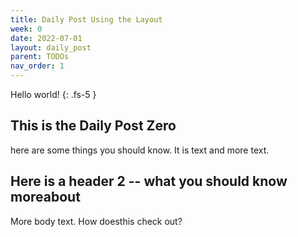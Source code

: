 ```yaml
---
title: Daily Post Using the Layout
week: 0
date: 2022-07-01
layout: daily_post
parent: TODOs
nav_order: 1
---
```


Hello world!
{: .fs-5 }


## This is the Daily Post Zero

here are some things you should know. It is text and more text.

## Here is a header 2 -- what you should know moreabout

More body text. How doesthis check out?

